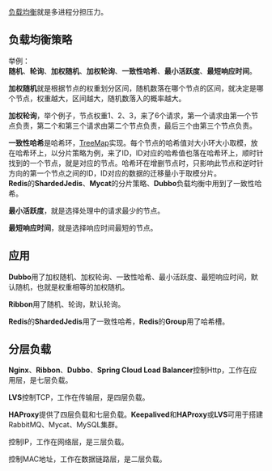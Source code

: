 

[负载均衡](https://so.csdn.net/so/search?q=%E8%B4%9F%E8%BD%BD%E5%9D%87%E8%A1%A1&spm=1001.2101.3001.7020)就是多进程分担压力。

## 负载均衡策略

举例：  
**随机**、**轮询**、**加权随机**、**加权轮询**、**一致性哈希**、**最小活跃度**、**最短响应时间**。

**加权随机**就是根据节点的权重划分区间，随机数落在哪个节点的区间，就决定是哪个节点，权重越大，区间越大，随机数落入的概率越大。

**加权轮询**，举个例子，节点权重1、2、3，来了6个请求，第一个请求由第一个节点负责，第二个和第三个请求由第二个节点负责，最后三个由第三个节点负责。

**一致性哈希**是哈希环，[TreeMap](https://so.csdn.net/so/search?q=TreeMap&spm=1001.2101.3001.7020)实现。每个节点的哈希值对大小环大小取模，放在哈希环上，以分片策略为例，来了ID，ID对应的哈希值也落在哈希环上，顺时针找到的一个节点，就是对应的节点。哈希环在增删节点时，只影响此节点和逆时针方向的第一个节点之间的ID，ID对应的数据的迁移量小于取模分片。  
**Redis**的**ShardedJedis**、**Mycat**的分片策略、**Dubbo**负载均衡中用到了一致性哈希。

**最小活跃度**，就是选择处理中的请求最少的节点。

**最短响应时间**，就是选择响应时间最短的节点。

## 应用

**Dubbo**用了加权随机、加权轮询、一致性哈希、最小活跃度、最短响应时间，默认随机，也就是权重相等的加权随机。

**Ribbon**用了随机、轮询，默认轮询。

**Redis**的**ShardedJedis**用了一致性哈希，**Redis**的**Group**用了哈希槽。

## 分层负载

**Nginx**、**Ribbon**、**Dubbo**、**Spring Cloud Load Balancer**控制Http，工作在应用层，是七层负载。

**LVS**控制TCP，工作在传输层，是四层负载。

**HAProxy**提供了四层负载和七层负载。**Keepalived**和**HAProxy**或**LVS**可用于搭建RabbitMQ、Mycat、MySQL集群。

控制IP，工作在网络层，是三层负载。

控制MAC地址，工作在数据链路层，是二层负载。